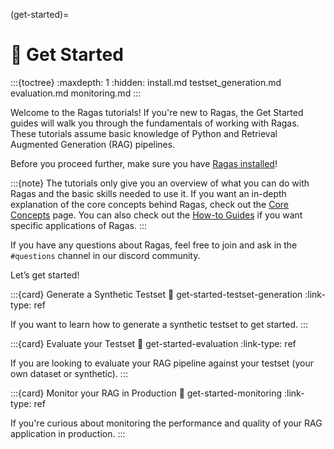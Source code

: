 (get-started)=
# 🚀 Get Started

:::{toctree}
:maxdepth: 1
:hidden:
install.md
testset_generation.md
evaluation.md
monitoring.md
:::

Welcome to the Ragas tutorials! If you're new to Ragas, the Get Started guides will walk you through the fundamentals of working with Ragas. These tutorials assume basic knowledge of Python and Retrieval Augmented Generation (RAG) pipelines. 

Before you proceed further, make sure you have [Ragas installed](./install.md)!

:::{note}
The tutorials only give you an overview of what you can do with Ragas and the basic skills needed to use it. If you want an in-depth explanation of the core concepts behind Ragas, check out the [Core Concepts](../concepts/index.md) page. You can also check out the [How-to Guides](../howtos/index.md) if you want specific applications of Ragas.
:::

If you have any questions about Ragas, feel free to join and ask in the `#questions` channel in our discord community.

Let’s get started!

:::{card} Generate a Synthetic Testset
:link: get-started-testset-generation
:link-type: ref

If you want to learn how to generate a synthetic testset to get started.
:::

:::{card} Evaluate your Testset
:link: get-started-evaluation
:link-type: ref

If you are looking to evaluate your RAG pipeline against your testset (your own dataset or synthetic).
:::

:::{card} Monitor your RAG in Production
:link: get-started-monitoring
:link-type: ref

If you're curious about monitoring the performance and quality of your RAG application in production.
:::
